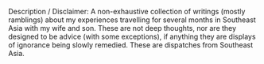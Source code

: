 Description / Disclaimer: A non-exhaustive collection of writings (mostly ramblings) about my experiences travelling for several months in Southeast Asia with my wife and son. These are not deep thoughts, nor are they designed to be advice (with some exceptions), if anything they are displays of ignorance being slowly remedied. These are dispatches from Southeast Asia.
